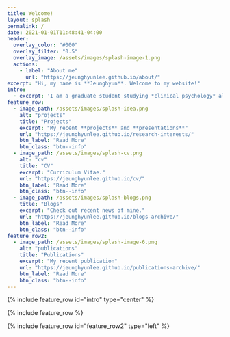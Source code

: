 ```yaml
---
title: Welcome!
layout: splash
permalink: /
date: 2021-01-01T11:48:41-04:00
header:
  overlay_color: "#000"
  overlay_filter: "0.5"
  overlay_image: /assets/images/splash-image-1.png
  actions:
    - label: "About me"
      url: "https://jeunghyunlee.github.io/about/"
excerpt: "Hi, my name is **Jeunghyun**. Welcome to my website!"
intro:
  - excerpt: 'I am a graduate student studying *clinical psychology* along with *neuroimaging techniques* and *computational modeling*.' 
feature_row:
  - image_path: /assets/images/splash-idea.png
    alt: "projects"
    title: "Projects"
    excerpt: "My recent **projects** and **presentations**"
    url: "https://jeunghyunlee.github.io/research-interests/"
    btn_label: "Read More"
    btn_class: "btn--info"
  - image_path: /assets/images/splash-cv.png
    alt: "cv"
    title: "CV"
    excerpt: "Curriculum Vitae."
    url: "https://jeunghyunlee.github.io/cv/"
    btn_label: "Read More"
    btn_class: "btn--info"
  - image_path: /assets/images/splash-blogs.png
    title: "Blogs"
    excerpt: "Check out recent news of mine."
    url: "https://jeunghyunlee.github.io/blogs-archive/"
    btn_label: "Read More"
    btn_class: "btn--info"
feature_row2:
  - image_path: /assets/images/splash-image-6.png
    alt: "publications"
    title: "Publications"
    excerpt: "My recent publication"
    url: "https://jeunghyunlee.github.io/publications-archive/"
    btn_label: "Read More"
    btn_class: "btn--info"
---
```


{% include feature_row id="intro" type="center" %}

{% include feature_row %}

{% include feature_row id="feature_row2" type="left" %}

